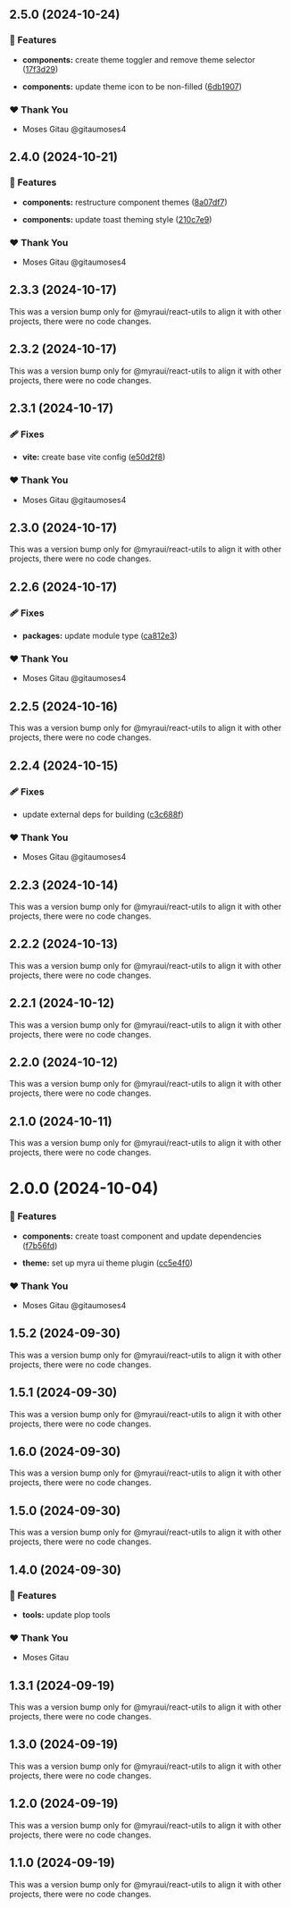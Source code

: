## 2.5.0 (2024-10-24)


### 🚀 Features

- **components:** create theme toggler and remove theme selector ([17f3d29](https://github.com/myraui/myraui/commit/17f3d29))

- **components:** update theme icon to be non-filled ([6db1907](https://github.com/myraui/myraui/commit/6db1907))


### ❤️  Thank You

- Moses Gitau @gitaumoses4

## 2.4.0 (2024-10-21)


### 🚀 Features

- **components:** restructure component themes ([8a07df7](https://github.com/myraui/myraui/commit/8a07df7))

- **components:** update toast theming style ([210c7e9](https://github.com/myraui/myraui/commit/210c7e9))


### ❤️  Thank You

- Moses Gitau @gitaumoses4

## 2.3.3 (2024-10-17)

This was a version bump only for @myraui/react-utils to align it with other projects, there were no code changes.

## 2.3.2 (2024-10-17)

This was a version bump only for @myraui/react-utils to align it with other projects, there were no code changes.

## 2.3.1 (2024-10-17)


### 🩹 Fixes

- **vite:** create base vite config ([e50d2f8](https://github.com/myraui/myraui/commit/e50d2f8))


### ❤️  Thank You

- Moses Gitau @gitaumoses4

## 2.3.0 (2024-10-17)

This was a version bump only for @myraui/react-utils to align it with other projects, there were no code changes.

## 2.2.6 (2024-10-17)


### 🩹 Fixes

- **packages:** update module type ([ca812e3](https://github.com/myraui/myraui/commit/ca812e3))


### ❤️  Thank You

- Moses Gitau @gitaumoses4

## 2.2.5 (2024-10-16)

This was a version bump only for @myraui/react-utils to align it with other projects, there were no code changes.

## 2.2.4 (2024-10-15)


### 🩹 Fixes

- update external deps for building ([c3c688f](https://github.com/myraui/myraui/commit/c3c688f))


### ❤️  Thank You

- Moses Gitau @gitaumoses4

## 2.2.3 (2024-10-14)

This was a version bump only for @myraui/react-utils to align it with other projects, there were no code changes.

## 2.2.2 (2024-10-13)

This was a version bump only for @myraui/react-utils to align it with other projects, there were no code changes.

## 2.2.1 (2024-10-12)

This was a version bump only for @myraui/react-utils to align it with other projects, there were no code changes.

## 2.2.0 (2024-10-12)

This was a version bump only for @myraui/react-utils to align it with other projects, there were no code changes.

## 2.1.0 (2024-10-11)

This was a version bump only for @myraui/react-utils to align it with other projects, there were no code changes.

# 2.0.0 (2024-10-04)


### 🚀 Features

- **components:** create toast component and update dependencies ([f7b56fd](https://github.com/myraui/myraui/commit/f7b56fd))

- **theme:** set up myra ui theme plugin ([cc5e4f0](https://github.com/myraui/myraui/commit/cc5e4f0))


### ❤️  Thank You

- Moses Gitau @gitaumoses4

## 1.5.2 (2024-09-30)

This was a version bump only for @myraui/react-utils to align it with other projects, there were no code changes.

## 1.5.1 (2024-09-30)

This was a version bump only for @myraui/react-utils to align it with other projects, there were no code changes.

## 1.6.0 (2024-09-30)

This was a version bump only for @myraui/react-utils to align it with other projects, there were no code changes.

## 1.5.0 (2024-09-30)

This was a version bump only for @myraui/react-utils to align it with other projects, there were no code changes.

## 1.4.0 (2024-09-30)


### 🚀 Features

- **tools:** update plop tools


### ❤️  Thank You

- Moses Gitau

## 1.3.1 (2024-09-19)

This was a version bump only for @myraui/react-utils to align it with other projects, there were no code changes.

## 1.3.0 (2024-09-19)

This was a version bump only for @myraui/react-utils to align it with other projects, there were no code changes.

## 1.2.0 (2024-09-19)

This was a version bump only for @myraui/react-utils to align it with other projects, there were no code changes.

## 1.1.0 (2024-09-19)

This was a version bump only for @myraui/react-utils to align it with other projects, there were no code changes.